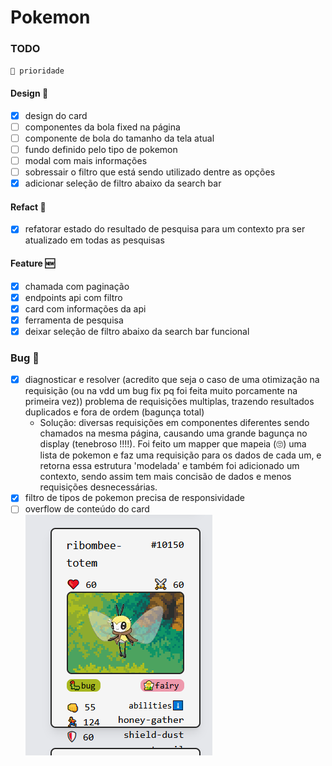 # Pokemon

### TODO

`🚩 prioridade`

#### Design 🎨

- [x] design do card
- [ ] componentes da bola fixed na página
- [ ] componente de bola do tamanho da tela atual
- [ ] fundo definido pelo tipo de pokemon
- [ ] modal com mais informações
- [ ] sobressair o filtro que está sendo utilizado dentre as opções
- [x] adicionar seleção de filtro abaixo da search bar

#### Refact 🧶

- [x] refatorar estado do resultado de pesquisa para um contexto pra ser atualizado em todas as pesquisas

#### Feature 🆕

- [x] chamada com paginação
- [x] endpoints api com filtro
- [x] card com informações da api
- [x] ferramenta de pesquisa
- [x] deixar seleção de filtro abaixo da search bar funcional

### Bug 🚨

- [x] diagnosticar e resolver (acredito que seja o caso de uma otimização na requisição (ou na vdd um bug fix pq foi feita muito porcamente na primeira vez)) problema de requisições multiplas, trazendo resultados duplicados e fora de ordem (bagunça total)
  - Solução: diversas requisições em componentes diferentes sendo chamados na mesma página, causando uma grande bagunça no display (tenebroso !!!!). Foi feito um mapper que mapeia (🙄) uma lista de pokemon e faz uma requisição para os dados de cada um, e retorna essa estrutura 'modelada' e também foi adicionado um contexto, sendo assim tem mais concisão de dados e menos requisições desnecessárias.
- [x] filtro de tipos de pokemon precisa de responsividade
- [ ] overflow de conteúdo do card
      ![alt text](image.png)
